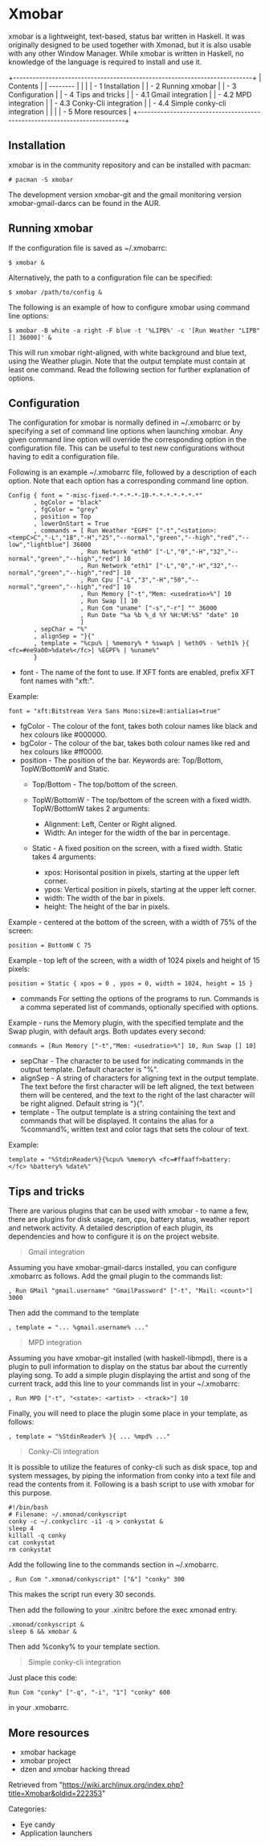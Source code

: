 Xmobar
======

xmobar is a lightweight, text-based, status bar written in Haskell. It
was originally designed to be used together with Xmonad, but it is also
usable with any other Window Manager. While xmobar is written in
Haskell, no knowledge of the language is required to install and use it.

+--------------------------------------------------------------------------+
| Contents                                                                 |
| --------                                                                 |
|                                                                          |
| -   1 Installation                                                       |
| -   2 Running xmobar                                                     |
| -   3 Configuration                                                      |
| -   4 Tips and tricks                                                    |
|     -   4.1 Gmail integration                                            |
|     -   4.2 MPD integration                                              |
|     -   4.3 Conky-Cli integration                                        |
|     -   4.4 Simple conky-cli integration                                 |
|                                                                          |
| -   5 More resources                                                     |
+--------------------------------------------------------------------------+

Installation
------------

xmobar is in the community repository and can be installed with pacman:

    # pacman -S xmobar

The development version xmobar-git and the gmail monitoring version
xmobar-gmail-darcs can be found in the AUR.

Running xmobar
--------------

If the configuration file is saved as ~/.xmobarrc:

    $ xmobar &

Alternatively, the path to a configuration file can be specified:

    $ xmobar /path/to/config &

The following is an example of how to configure xmobar using command
line options:

    $ xmobar -B white -a right -F blue -t '%LIPB%' -c '[Run Weather "LIPB" [] 36000]' &

This will run xmobar right-aligned, with white background and blue text,
using the Weather plugin. Note that the output template must contain at
least one command. Read the following section for further explanation of
options.

Configuration
-------------

The configuration for xmobar is normally defined in ~/.xmobarrc or by
specifying a set of command line options when launching xmobar. Any
given command line option will override the corresponding option in the
configuration file. This can be useful to test new configurations
without having to edit a configuration file.

  
 Following is an example ~/.xmobarrc file, followed by a description of
each option. Note that each option has a corresponding command line
option.

    Config { font = "-misc-fixed-*-*-*-*-10-*-*-*-*-*-*-*"
           , bgColor = "black"
           , fgColor = "grey"
           , position = Top
           , lowerOnStart = True
           , commands = [ Run Weather "EGPF" ["-t","<station>: <tempC>C","-L","18","-H","25","--normal","green","--high","red","--low","lightblue"] 36000
                        , Run Network "eth0" ["-L","0","-H","32","--normal","green","--high","red"] 10
                        , Run Network "eth1" ["-L","0","-H","32","--normal","green","--high","red"] 10
                        , Run Cpu ["-L","3","-H","50","--normal","green","--high","red"] 10
                        , Run Memory ["-t","Mem: <usedratio>%"] 10
                        , Run Swap [] 10
                        , Run Com "uname" ["-s","-r"] "" 36000
                        , Run Date "%a %b %_d %Y %H:%M:%S" "date" 10
                        ]
           , sepChar = "%"
           , alignSep = "}{"
           , template = "%cpu% | %memory% * %swap% | %eth0% - %eth1% }{ <fc=#ee9a00>%date%</fc>| %EGPF% | %uname%"
           }

-   font - The name of the font to use. If XFT fonts are enabled, prefix
    XFT font names with "xft:".

Example:

    font = "xft:Bitstream Vera Sans Mono:size=8:antialias=true"

-   fgColor - The colour of the font, takes both colour names like black
    and hex colours like #000000.
-   bgColor - The colour of the bar, takes both colour names like red
    and hex colours like #ff0000.
-   position - The position of the bar. Keywords are:
    Top/Bottom, TopW/BottomW and Static.
    -   Top/Bottom - The top/bottom of the screen.
    -   TopW/BottomW - The top/bottom of the screen with a fixed width.
        TopW/BottomW takes 2 arguments:
        -   Alignment: Left, Center or Right aligned.
        -   Width: An integer for the width of the bar in percentage.

    -   Static - A fixed position on the screen, with a fixed width.
        Static takes 4 arguments:
        -   xpos: Horisontal position in pixels, starting at the upper
            left corner.
        -   ypos: Vertical position in pixels, starting at the upper
            left corner.
        -   width: The width of the bar in pixels.
        -   height: The height of the bar in pixels.

Example - centered at the bottom of the screen, with a width of 75% of
the screen:

    position = BottomW C 75

Example - top left of the screen, with a width of 1024 pixels and height
of 15 pixels:

    position = Static { xpos = 0 , ypos = 0, width = 1024, height = 15 }

-   commands For setting the options of the programs to run. Commands is
    a comma seperated list of commands, optionally specified with
    options.

Example - runs the Memory plugin, with the specified template and the
Swap plugin, with default args. Both updates every second:

    commands = [Run Memory ["-t","Mem: <usedratio>%"] 10, Run Swap [] 10]

-   sepChar - The character to be used for indicating commands in the
    output template. Default character is "%".
-   alignSep - A string of characters for aligning text in the output
    template. The text before the first character will be left aligned,
    the text between them will be centered, and the text to the right of
    the last character will be right aligned. Default string is "}{".
-   template - The output template is a string containing the text and
    commands that will be displayed. It contains the alias for a
    %command%, written text and color tags that sets the colour of text.

Example:

    template = "%StdinReader%}{%cpu% %memory% <fc=#ffaaff>battery:</fc> %battery% %date%"

Tips and tricks
---------------

There are various plugins that can be used with xmobar - to name a few,
there are plugins for disk usage, ram, cpu, battery status, weather
report and network activity. A detailed description of each plugin, its
dependencies and how to configure it is on the project website.

> Gmail integration

Assuming you have xmobar-gmail-darcs installed, you can configure
.xmobarrc as follows. Add the gmail plugin to the commands list:

    , Run GMail "gmail.username" "GmailPassword" ["-t", "Mail: <count>"] 3000

Then add the command to the template

    , template = "... %gmail.username% ..."

> MPD integration

Assuming you have xmobar-git installed (with haskell-libmpd), there is a
plugin to pull information to display on the status bar about the
currently playing song. To add a simple plugin displaying the artist and
song of the current track, add this line to your commands list in your
~/.xmobarrc:

    , Run MPD ["-t", "<state>: <artist> - <track>"] 10

Finally, you will need to place the plugin some place in your template,
as follows:

    , template = "%StdinReader% }{ ... %mpd% ..."

> Conky-Cli integration

It is possible to utilize the features of conky-cli such as disk space,
top and system messages, by piping the information from conky into a
text file and read the contents from it. Following is a bash script to
use with xmobar for this purpose.

    #!/bin/bash
    # Filename: ~/.xmonad/conkyscript
    conky -c ~/.conkyclirc -i1 -q > conkystat &
    sleep 4
    killall -q conky
    cat conkystat
    rm conkystat

Add the following line to the commands section in ~/.xmobarrc.

    , Run Com ".xmonad/conkyscript" ["&"] "conky" 300

This makes the script run every 30 seconds.

Then add the following to your .xinitrc before the exec xmonad entry.

    .xmonad/conkyscript &
    sleep 6 && xmobar &

Then add %conky% to your template section.

> Simple conky-cli integration

Just place this code:

    Run Com "conky" ["-q", "-i", "1"] "conky" 600

in your .xmobarrc.

More resources
--------------

-   xmobar hackage
-   xmobar project
-   dzen and xmobar hacking thread

Retrieved from
"https://wiki.archlinux.org/index.php?title=Xmobar&oldid=222353"

Categories:

-   Eye candy
-   Application launchers
